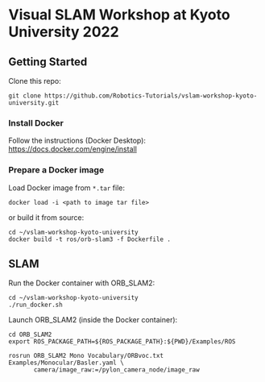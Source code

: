 # Visual SLAM Workshop at Kyoto University 2022

## Getting Started

Clone this repo:
```shell
git clone https://github.com/Robotics-Tutorials/vslam-workshop-kyoto-university.git
```

### Install Docker

Follow the instructions (Docker Desktop): https://docs.docker.com/engine/install

### Prepare a Docker image

Load Docker image from `*.tar` file:
```shell
docker load -i <path to image tar file>
```
or build it from source:

```shell
cd ~/vslam-workshop-kyoto-university
docker build -t ros/orb-slam3 -f Dockerfile .
```

## SLAM

Run the Docker container with ORB_SLAM2:
```shell
cd ~/vslam-workshop-kyoto-university
./run_docker.sh
```

Launch ORB_SLAM2 (inside the Docker container):
```shell
cd ORB_SLAM2
export ROS_PACKAGE_PATH=${ROS_PACKAGE_PATH}:${PWD}/Examples/ROS

rosrun ORB_SLAM2 Mono Vocabulary/ORBvoc.txt Examples/Monocular/Basler.yaml \
       camera/image_raw:=/pylon_camera_node/image_raw
```
